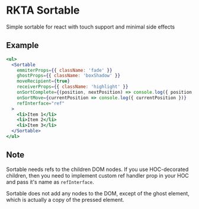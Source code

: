 # RKTA Sortable
Simple sortable for react with touch support and minimal side effects

## Example
```jsx
<ul>
  <Sortable
    emmiterProps={{ className: 'fade' }}
    ghostProps={{ className: 'boxShadow' }}
    moveRecipient={true}
    receiverProps={{ className: 'highlight' }}
    onSortComplete={(position, nextPosition) => console.log({ position, nextPosition })}
    onSortMove={currentPosition => console.log({ currentPosition })}
    refInterface="ref"
  >
    <li>Item 1</li>
    <li>Item 2</li>
    <li>Item 3</li>
  </Sortable>
</ul>
```

## Note
Sortable needs refs to the children DOM nodes. If you use HOC-decorated children,
then you need to implement custom ref handler prop in your HOC and pass it's
name as `refInterface`.

Sortable does not add any nodes to the DOM, except of the ghost element, which
is actually a copy of the pressed element.
